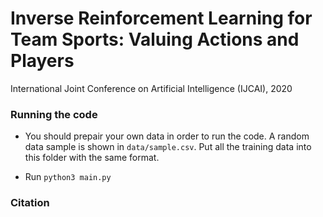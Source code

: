 # Inverse Reinforcement Learning for Team Sports: Valuing Actions and Players
International Joint Conference on Artificial Intelligence (IJCAI), 2020

### Running the code
+ You should prepair your own data in order to run the code. A random data sample is shown in `data/sample.csv`. Put all the training data into this folder with the same format.

+ Run `python3 main.py`

### Citation